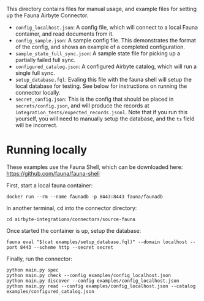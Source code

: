 This directory contains files for manual usage, and example files for setting up the Fauna Airbyte
Connector.

- `config_localhost.json`: A config file, which will connect to a local Fauna container, and read
  documents from it.
- `config_sample.json`: A sample config file. This demonstrates the format of the config, and
  shows an example of a completed configuration.
- `sample_state_full_sync.json`: A sample state file for picking up a partially failed full sync.
- `configured_catalog.json`: A configured Airbyte catalog, which will run a single full sync.
- `setup_database.fql`: Evaling this file with the fauna shell will setup the local database for
  testing. See below for instructions on running the connector locally.
- `secret_config.json`: This is the config that should be placed in `secrets/config.json`, and
  will produce the records at `integration_tests/expected_records.jsonl`. Note that if you run this
  yourself, you will need to manually setup the database, and the `ts` field will be incorrect.

# Running locally

These examples use the Fauna Shell, which can be downloaded here: https://github.com/fauna/fauna-shell

First, start a local fauna container:

```
docker run --rm --name faunadb -p 8443:8443 fauna/faunadb
```

In another terminal, cd into the connector directory:

```
cd airbyte-integrations/connectors/source-fauna
```

Once started the container is up, setup the database:

```
fauna eval "$(cat examples/setup_database.fql)" --domain localhost --port 8443 --scheme http --secret secret
```

Finally, run the connector:

```
python main.py spec
python main.py check --config examples/config_localhost.json
python main.py discover --config examples/config_localhost.json
python main.py read --config examples/config_localhost.json --catalog examples/configured_catalog.json
```
